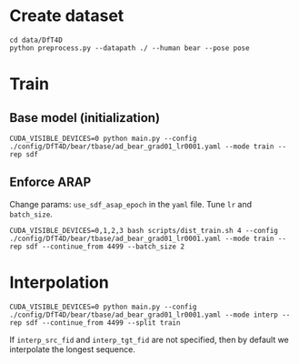 
# Create dataset
```
cd data/DfT4D
python preprocess.py --datapath ./ --human bear --pose pose
```

# Train

## Base model (initialization)
```
CUDA_VISIBLE_DEVICES=0 python main.py --config ./config/DfT4D/bear/tbase/ad_bear_grad01_lr0001.yaml --mode train --rep sdf
```

## Enforce ARAP
Change params: `use_sdf_asap_epoch` in the `yaml` file. Tune `lr` and `batch_size`.

```
CUDA_VISIBLE_DEVICES=0,1,2,3 bash scripts/dist_train.sh 4 --config ./config/DfT4D/bear/tbase/ad_bear_grad01_lr0001.yaml --mode train --rep sdf --continue_from 4499 --batch_size 2
```

# Interpolation
```
CUDA_VISIBLE_DEVICES=0 python main.py --config ./config/DfT4D/bear/tbase/ad_bear_grad01_lr0001.yaml --mode interp --rep sdf --continue_from 4499 --split train
```

If `interp_src_fid` and `interp_tgt_fid` are not specified, then by default we interpolate the longest sequence.

